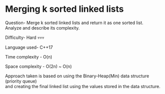 # Merging k sorted linked lists
Question-
Merge k sorted linked lists and return it as one sorted list.<br> Analyze and describe its complexity.

Difficulty-
Hard 💀💀💀

Language used- 
C++17

Time complexity - O(n)

Space complexity - O(2n) ~ O(n)

Approach taken is based on using the Binary-Heap(Min) data structure (priority queue)<br>
and creating the final linked list using the values stored in the data structure.  

